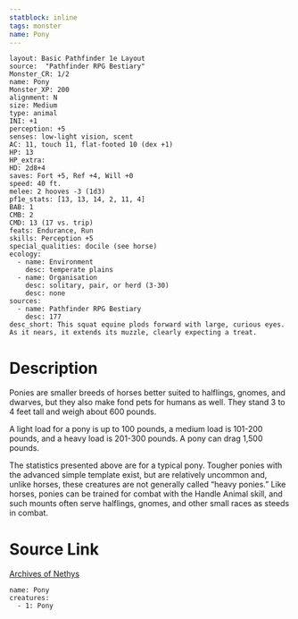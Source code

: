 ```yaml
---
statblock: inline
tags: monster
name: Pony
---
```

```statblock
layout: Basic Pathfinder 1e Layout
source:  "Pathfinder RPG Bestiary"
Monster_CR: 1/2
name: Pony
Monster_XP: 200
alignment: N
size: Medium
type: animal
INI: +1
perception: +5
senses: low-light vision, scent
AC: 11, touch 11, flat-footed 10 (dex +1)
HP: 13
HP_extra: 
HD: 2d8+4
saves: Fort +5, Ref +4, Will +0
speed: 40 ft.
melee: 2 hooves -3 (1d3)
pf1e_stats: [13, 13, 14, 2, 11, 4]
BAB: 1
CMB: 2
CMD: 13 (17 vs. trip)
feats: Endurance, Run
skills: Perception +5
special_qualities: docile (see horse)
ecology:
  - name: Environment
    desc: temperate plains
  - name: Organisation
    desc: solitary, pair, or herd (3-30)
    desc: none
sources:
  - name: Pathfinder RPG Bestiary
    desc: 177
desc_short: This squat equine plods forward with large, curious eyes. As it nears, it extends its muzzle, clearly expecting a treat.
```
# Description
Ponies are smaller breeds of horses better suited to halflings, gnomes, and dwarves, but they also make fond pets for humans as well. They stand 3 to 4 feet tall and weigh about 600 pounds.

A light load for a pony is up to 100 pounds, a medium load is 101-200 pounds, and a heavy load is 201-300 pounds. A pony can drag 1,500 pounds.

The statistics presented above are for a typical pony. Tougher ponies with the advanced simple template exist, but are relatively uncommon and, unlike horses, these creatures are not generally called “heavy ponies.” Like horses, ponies can be trained for combat with the Handle Animal skill, and such mounts often serve halflings, gnomes, and other small races as steeds in combat.
# Source Link
[Archives of Nethys](https://aonprd.com/MonsterDisplay.aspx?ItemName=Pony)
```encounter-table
name: Pony
creatures:
  - 1: Pony
```
